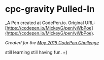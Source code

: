 # cpc-gravity  Pulled-In
 _A Pen created at CodePen.io. Original URL: [https://codepen.io/MickeyG/pen/yWbPoe](https://codepen.io/MickeyG/pen/yWbPoe).

 _Created for the [May 2019 CodePen Challenge](https://codepen.io/challenges/2019/May)_

still learning still having fun. =)